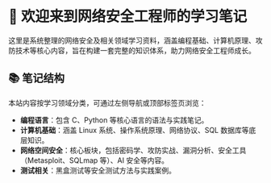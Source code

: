 # 👋 欢迎来到网络安全工程师的学习笔记

这里是系统整理的网络安全及相关领域学习资料，涵盖编程基础、计算机原理、攻防技术等核心内容，旨在构建一套完整的知识体系，助力网络安全工程师成长。


## 📚 笔记结构

本站内容按学习领域分类，可通过左侧导航或顶部标签页浏览：

- **编程语言**：包含 C、Python 等核心语言的语法与实践笔记。
- **计算机基础**：涵盖 Linux 系统、操作系统原理、网络协议、SQL 数据库等底层知识。
- **网络空间安全**：核心板块，包括密码学、攻防实战、漏洞分析、安全工具（Metasploit、SQLmap 等）、AI 安全等内容。
- **测试相关**：黑盒测试等安全测试方法与实践案例。
